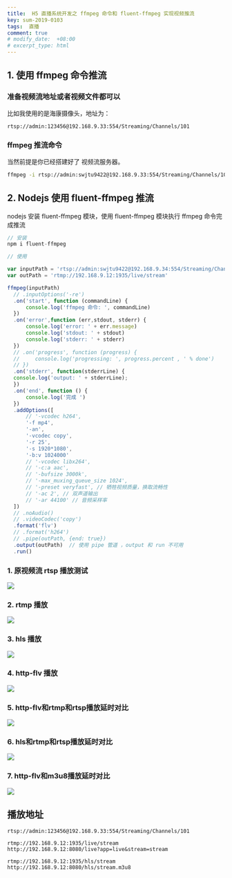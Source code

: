 ```yaml
---
title:  H5 直播系统开发之 ffmpeg 命令和 fluent-ffmpeg 实现视频推流
key: sum-2019-0103
tags:  直播
comment: true
# modify_date:  +08:00
# excerpt_type: html 
---
```


## 1. 使用 ffmpeg 命令推流

### 准备视频流地址或者视频文件都可以

比如我使用的是海康摄像头，地址为：
```sh
rtsp://admin:123456@192.168.9.33:554/Streaming/Channels/101
```

### ffmpeg 推流命令

当然前提是你已经搭建好了 视频流服务器。

```sh
ffmpeg -i rtsp://admin:swjtu9422@192.168.9.33:554/Streaming/Channels/101 -f mp4 -vcodec copy -r 25 -s 1920*1080 -b:v 1024000 -an -f flv -an rtmp://192.168.9.12:1935/live/stream
```

## 2. Nodejs 使用 fluent-ffmpeg 推流

nodejs 安装 fluent-ffmpeg 模块，使用 fluent-ffmpeg 模块执行 ffmpeg 命令完成推流

```js
// 安装
npm i fluent-ffmpeg

// 使用

var inputPath = 'rtsp://admin:swjtu9422@192.168.9.34:554/Streaming/Channels/101'
var outPath = 'rtmp://192.168.9.12:1935/live/stream'

ffmpeg(inputPath)
  // .inputOptions('-re')
  .on('start', function (commandLine) {
      console.log('ffmpeg 命令: ', commandLine)
  })
  .on('error',function (err,stdout, stderr) {
      console.log('error: ' + err.message)
      console.log('stdout: ' + stdout)
      console.log('stderr: ' + stderr)
  })
  // .on('progress', function (progress) {
  //     console.log('progressing: ', progress.percent , ' % done')
  // })
  .on('stderr', function(stderrLine) {
  console.log('output: ' + stderrLine);
  })
  .on('end', function () {
      console.log('完成 ')
  })
  .addOptions([
      // '-vcodec h264',
      '-f mp4',
      '-an',
      '-vcodec copy',
      '-r 25',
      '-s 1920*1080',
      '-b:v 1024000'
      // '-vcodec libx264',
      // '-c:a aac',
      // '-bufsize 3000k',
      // '-max_muxing_queue_size 1024',
      // '-preset veryfast', // 牺牲视频质量，换取流畅性
      // '-ac 2', // 双声道输出
      // '-ar 44100' // 音频采样率
  ])
  // .noAudio()
  // .videoCodec('copy')
  .format('flv')
  // .format('h264')
  // .pipe(outPath, {end: true})
  .output(outPath)  // 使用 pipe 管道 ，output 和 run 不可用
  .run()
```

### 1. 原视频流 rtsp 播放测试
![](http://img.fuwenwei.com/blog/rtsp播放2.png)

### 2. rtmp 播放
![](http://img.fuwenwei.com/blog/rtmp播放.png)

### 3. hls 播放
![](http://img.fuwenwei.com/blog/m3u8播放.png)

### 4. http-flv 播放
![](http://img.fuwenwei.com/blog/http-flv播放.png)

### 5. http-flv和rtmp和rtsp播放延时对比
![](http://img.fuwenwei.com/blog/http-flv和rtmp和rtsp播放延时对比.png)

### 6. hls和rtmp和rtsp播放延时对比
![](http://img.fuwenwei.com/blog/m3u8和rtmp和rtsp播放延时对比.png)

### 7. http-flv和m3u8播放延时对比
![](http://img.fuwenwei.com/blog/http-flv和m3u8播放延时对比.png)


## 播放地址

```
rtsp://admin:123456@192.168.9.33:554/Streaming/Channels/101

rtmp://192.168.9.12:1935/live/stream
http://192.168.9.12:8080/live?app=live&stream=stream

rtmp://192.168.9.12:1935/hls/stream
http://192.168.9.12:8080/hls/stream.m3u8
```
